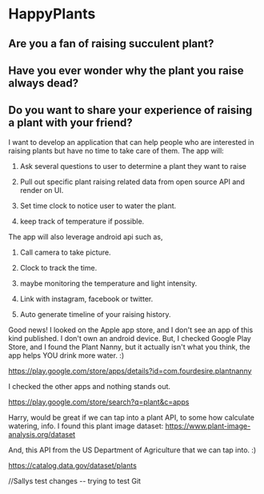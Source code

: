 # HappyPlants

## Are you a fan of raising succulent plant?

## Have you ever wonder why the plant you raise always dead?

## Do you want to share your experience of raising a plant with your friend?

I want to develop an application that can help people who are interested in raising plants but have no time to take care of them. The app will:

1. Ask several questions to user to determine a plant they want to raise

2. Pull out specific plant raising related data from open source API and render on UI.

3. Set time clock to notice user to water the plant.

4. keep track of temperature if possible.

The app will also leverage android api such as,

1. Call camera to take picture.

2. Clock to track the time.

3. maybe monitoring the temperature and light intensity.

4. Link with instagram, facebook or twitter.

5. Auto generate timeline of your raising history.

Good news! I looked on the Apple app store, and I don't see an app of this kind published. I don't own an android device. But, I checked Google Play Store, and I found the Plant Nanny, but it actually isn't what you think, the app helps YOU drink more water. :)

https://play.google.com/store/apps/details?id=com.fourdesire.plantnanny

I checked the other apps and nothing stands out. 

https://play.google.com/store/search?q=plant&c=apps

Harry, would be great if we can tap into a plant API, to some how calculate watering, info. I found this plant image dataset: https://www.plant-image-analysis.org/dataset

And, this API from the US Department of Agriculture that we can tap into. :)

https://catalog.data.gov/dataset/plants

//Sallys test changes -- trying to test Git 

